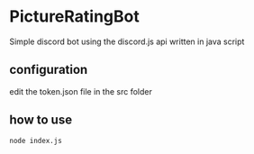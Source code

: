 # PictureRatingBot
Simple discord bot using the discord.js api written in java script

## configuration
edit the token.json file in the src folder

## how to use
```bash
node index.js
```
